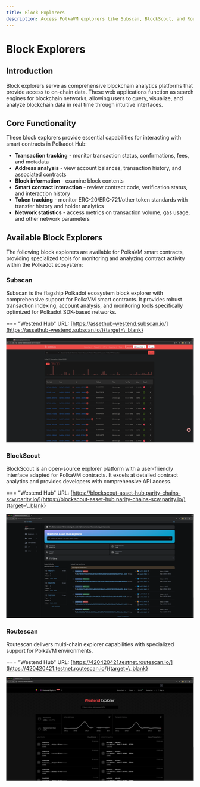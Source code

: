 ```yaml
---
title: Block Explorers
description: Access PolkaVM explorers like Subscan, BlockScout, and Routescan to track transactions, analyze contracts, and view on-chain data from smart contracts.
---
```


# Block Explorers

## Introduction

Block explorers serve as comprehensive blockchain analytics platforms that provide access to on-chain data. These web applications function as search engines for blockchain networks, allowing users to query, visualize, and analyze blockchain data in real time through intuitive interfaces.

## Core Functionality

These block explorers provide essential capabilities for interacting with smart contracts in Polkadot Hub:

- **Transaction tracking** - monitor transaction status, confirmations, fees, and metadata
- **Address analysis** - view account balances, transaction history, and associated contracts
- **Block information** - examine block contents
- **Smart contract interaction** - review contract code, verification status, and interaction history
- **Token tracking** - monitor ERC-20/ERC-721/other token standards with transfer history and holder analytics
- **Network statistics** - access metrics on transaction volume, gas usage, and other network parameters

## Available Block Explorers

The following block explorers are available for PolkaVM smart contracts, providing specialized tools for monitoring and analyzing contract activity within the Polkadot ecosystem:

### Subscan

Subscan is the flagship Polkadot ecosystem block explorer with comprehensive support for PolkaVM smart contracts. It provides robust transaction indexing, account analysis, and monitoring tools specifically optimized for Polkadot SDK-based networks.

=== "Westend Hub"
    URL: [https://assethub-westend.subscan.io/](https://assethub-westend.subscan.io/){target=\_blank}

![](/images/develop/smart-contracts/block-explorers/block-explorers-1.webp)

### BlockScout

BlockScout is an open-source explorer platform with a user-friendly interface adapted for PolkaVM contracts. It excels at detailed contract analytics and provides developers with comprehensive API access.

=== "Westend Hub"
    URL: [https://blockscout-asset-hub.parity-chains-scw.parity.io/](https://blockscout-asset-hub.parity-chains-scw.parity.io/){target=\_blank}

![](/images/develop/smart-contracts/block-explorers/block-explorers-2.webp)

### Routescan

Routescan delivers multi-chain explorer capabilities with specialized support for PolkaVM environments.

=== "Westend Hub"
    URL: [https://420420421.testnet.routescan.io/](https://420420421.testnet.routescan.io/){target=\_blank}

![](/images/develop/smart-contracts/block-explorers/block-explorers-3.webp)

